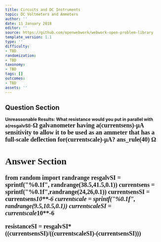 ```yaml
---
title: Circuits and DC Instruments
topic: DC Voltmeters and Ammeters
author: ''
date: 11 January 2018
editor: ''
source: https://github.com/openwebwork/webwork-open-problem-library
template_version: 1.1
type: ''
difficulty:
- TBD
randomization:
- TBD
taxonomy:
- TBD
tags: []
outcomes:
- TBD
assets: ''
---
```


## Question Section 

<b>
<b>Unreassonable Results:<b> What resistance would you put in parallel with a(resgalvSI)-<span style="font-family: 'Times'; font-size: 20px";>&Omega;<span> galvanometer having a(currentsens)-<span style="font-family: 'Times'; font-size: 20px";>&mu;A<span> sensitivity to allow it to be used as an ammeter that has a full-scale deflection for(currentscale)-<span style="font-family: 'Times'; font-size: 20px";>&mu;A<span>?
ans_rule(40) <span style="font-family: 'Times'; font-size: 20px";>&Omega;<span>



## Answer Section

from random import randrange
resgalvSI = sprintf("%0.1f", randrange(38.5,41.5,0.1))
currentsens = sprintf("%0.1f",randrange(24,26,0.1))
currentsensSI = currentsens*10**-6
currentscale = sprintf("%0.1f", randrange(9.5,10.5,0.1))
currentscaleSI = currentscale*10**-6

resistanceSI = resgalvSI*((currentsensSI)/((currentscaleSI)-(currentsensSI)))